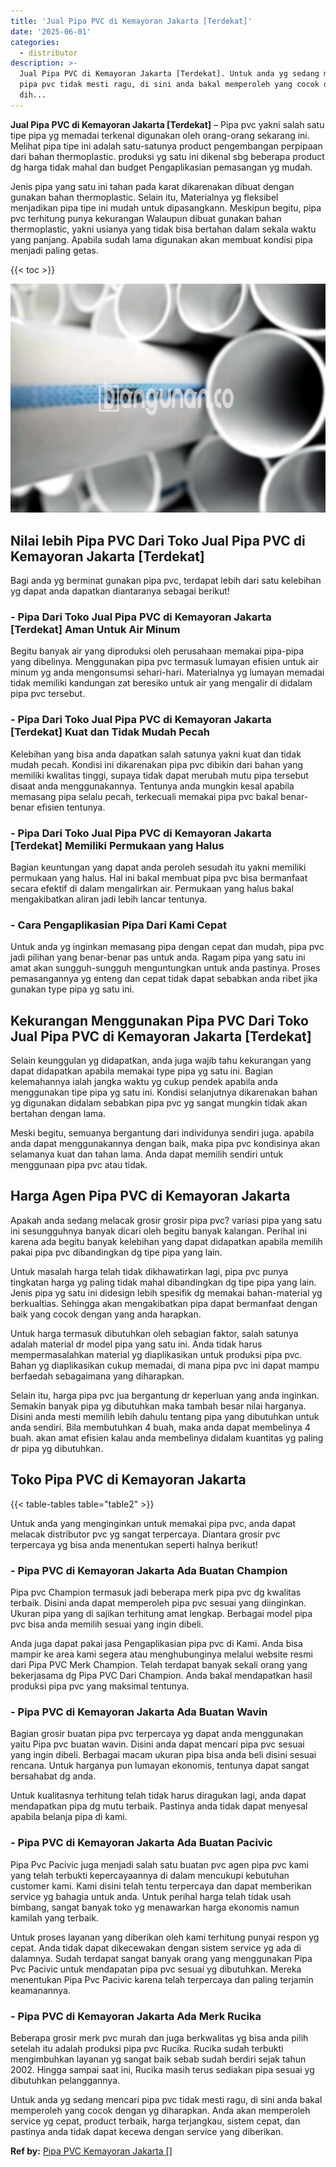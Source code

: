 ```yaml
---
title: 'Jual Pipa PVC di Kemayoran Jakarta [Terdekat]'
date: '2025-06-01'
categories:
  - distributor
description: >-
  Jual Pipa PVC di Kemayoran Jakarta [Terdekat]. Untuk anda yg sedang mencari
  pipa pvc tidak mesti ragu, di sini anda bakal memperoleh yang cocok dengan yg
  dih...
---
```


**Jual Pipa PVC di Kemayoran Jakarta \[Terdekat\]** – Pipa pvc yakni salah satu tipe pipa yg memadai terkenal digunakan oleh orang-orang sekarang ini. Melihat pipa tipe ini adalah satu-satunya product pengembangan perpipaan dari bahan thermoplastic. produksi yg satu ini dikenal sbg beberapa product dg harga tidak mahal dan budget Pengaplikasian pemasangan yg mudah.

Jenis pipa yang satu ini tahan pada karat dikarenakan dibuat dengan gunakan bahan thermoplastic. Selain itu, Materialnya yg fleksibel menjadikan pipa tipe ini mudah untuk dipasangkann. Meskipun begitu, pipa pvc terhitung punya kekurangan Walaupun dibuat gunakan bahan thermoplastic, yakni usianya yang tidak bisa bertahan dalam sekala waktu yang panjang. Apabila sudah lama digunakan akan membuat kondisi pipa menjadi paling getas.

{{< toc >}}

![Jual Pipa PVC di Kemayoran Jakarta [Terdekat]](/images/jaul-pipa-pvc-30.png)

## Nilai lebih Pipa PVC Dari Toko Jual Pipa PVC di Kemayoran Jakarta \[Terdekat\]

Bagi anda yg berminat gunakan pipa pvc, terdapat lebih dari satu kelebihan yg dapat anda dapatkan diantaranya sebagai berikut!

### \- Pipa Dari Toko Jual Pipa PVC di Kemayoran Jakarta \[Terdekat\] Aman Untuk Air Minum

Begitu banyak air yang diproduksi oleh perusahaan memakai pipa-pipa yang dibelinya. Menggunakan pipa pvc termasuk lumayan efisien untuk air minum yg anda mengonsumsi sehari-hari. Materialnya yg lumayan memadai tidak memiliki kandungan zat beresiko untuk air yang mengalir di didalam pipa pvc tersebut.

### \- Pipa Dari Toko Jual Pipa PVC di Kemayoran Jakarta \[Terdekat\] Kuat dan Tidak Mudah Pecah

Kelebihan yang bisa anda dapatkan salah satunya yakni kuat dan tidak mudah pecah. Kondisi ini dikarenakan pipa pvc dibikin dari bahan yang memiliki kwalitas tinggi, supaya tidak dapat merubah mutu pipa tersebut disaat anda menggunakannya. Tentunya anda mungkin kesal apabila memasang pipa selalu pecah, terkecuali memakai pipa pvc bakal benar-benar efisien tentunya.

### \- Pipa Dari Toko Jual Pipa PVC di Kemayoran Jakarta \[Terdekat\] Memiliki Permukaan yang Halus

Bagian keuntungan yang dapat anda peroleh sesudah itu yakni memiliki permukaan yang halus. Hal ini bakal membuat pipa pvc bisa bermanfaat secara efektif di dalam mengalirkan air. Permukaan yang halus bakal mengakibatkan aliran jadi lebih lancar tentunya.

### \- Cara Pengaplikasian Pipa Dari Kami Cepat

Untuk anda yg inginkan memasang pipa dengan cepat dan mudah, pipa pvc jadi pilihan yang benar-benar pas untuk anda. Ragam pipa yang satu ini amat akan sungguh-sungguh menguntungkan untuk anda pastinya. Proses pemasangannya yg enteng dan cepat tidak dapat sebabkan anda ribet jika gunakan type pipa yg satu ini.

## Kekurangan Menggunakan Pipa PVC Dari Toko Jual Pipa PVC di Kemayoran Jakarta \[Terdekat\]

Selain keunggulan yg didapatkan, anda juga wajib tahu kekurangan yang dapat didapatkan apabila memakai type pipa yg satu ini. Bagian kelemahannya ialah jangka waktu yg cukup pendek apabila anda menggunakan tipe pipa yg satu ini. Kondisi selanjutnya dikarenakan bahan yg digunakan didalam sebabkan pipa pvc yg sangat mungkin tidak akan bertahan dengan lama.

Meski begitu, semuanya bergantung dari individunya sendiri juga. apabila anda dapat menggunakannya dengan baik, maka pipa pvc kondisinya akan selamanya kuat dan tahan lama. Anda dapat memilih sendiri untuk menggunaan pipa pvc atau tidak.

## Harga Agen Pipa PVC di Kemayoran Jakarta

Apakah anda sedang melacak grosir grosir pipa pvc? variasi pipa yang satu ini sesungguhnya banyak dicari oleh begitu banyak kalangan. Perihal ini karena ada begitu banyak kelebihan yang dapat didapatkan apabila memilih pakai pipa pvc dibandingkan dg tipe pipa yang lain.

Untuk masalah harga telah tidak dikhawatirkan lagi, pipa pvc punya tingkatan harga yg paling tidak mahal dibandingkan dg tipe pipa yang lain. Jenis pipa yg satu ini didesign lebih spesifik dg memakai bahan-material yg berkualtias. Sehingga akan mengakibatkan pipa dapat bermanfaat dengan baik yang cocok dengan yang anda harapkan.

Untuk harga termasuk dibutuhkan oleh sebagian faktor, salah satunya adalah material dr model pipa yang satu ini. Anda tidak harus mempermasalahkan material yg diaplikasikan untuk produksi pipa pvc. Bahan yg diaplikasikan cukup memadai, di mana pipa pvc ini dapat mampu berfaedah sebagaimana yang diharapkan.

Selain itu, harga pipa pvc jua bergantung dr keperluan yang anda inginkan. Semakin banyak pipa yg dibutuhkan maka tambah besar nilai harganya. Disini anda mesti memilih lebih dahulu tentang pipa yang dibutuhkan untuk anda sendiri. Bila membutuhkan 4 buah, maka anda dapat membelinya 4 buah. akan amat efisien kalau anda membelinya didalam kuantitas yg paling dr pipa yg dibutuhkan.

## Toko Pipa PVC di Kemayoran Jakarta

{{< table-tables table="table2" >}}

Untuk anda yang menginginkan untuk memakai pipa pvc, anda dapat melacak distributor pvc yg sangat terpercaya. Diantara grosir pvc terpercaya yg bisa anda menentukan seperti halnya berikut!

### \- Pipa PVC di Kemayoran Jakarta Ada Buatan Champion

Pipa pvc Champion termasuk jadi beberapa merk pipa pvc dg kwalitas terbaik. Disini anda dapat memperoleh pipa pvc sesuai yang diinginkan. Ukuran pipa yang di sajikan terhitung amat lengkap. Berbagai model pipa pvc bisa anda memilih sesuai yang ingin dibeli.

Anda juga dapat pakai jasa Pengaplikasian pipa pvc di Kami. Anda bisa mampir ke area kami segera atau menghubunginya melalui website resmi dari Pipa PVC Merk Champion. Telah terdapat banyak sekali orang yang bekerjasama dg Pipa PVC Dari Champion. Anda bakal mendapatkan hasil produksi pipa pvc yang maksimal tentunya.

### \- Pipa PVC di Kemayoran Jakarta Ada Buatan Wavin

Bagian grosir buatan pipa pvc terpercaya yg dapat anda menggunakan yaitu Pipa pvc buatan wavin. Disini anda dapat mencari pipa pvc sesuai yang ingin dibeli. Berbagai macam ukuran pipa bisa anda beli disini sesuai rencana. Untuk harganya pun lumayan ekonomis, tentunya dapat sangat bersahabat dg anda.

Untuk kualitasnya terhitung telah tidak harus diragukan lagi, anda dapat mendapatkan pipa dg mutu terbaik. Pastinya anda tidak dapat menyesal apabila belanja pipa di kami.

### \- Pipa PVC di Kemayoran Jakarta Ada Buatan Pacivic

Pipa Pvc Pacivic juga menjadi salah satu buatan pvc agen pipa pvc kami yang telah terbukti kepercayaannya di dalam mencukupi kebutuhan customer kami. Kami disini telah tentu terpercaya dan dapat memberikan service yg bahagia untuk anda. Untuk perihal harga telah tidak usah bimbang, sangat banyak toko yg menawarkan harga ekonomis namun kamilah yang terbaik.

Untuk proses layanan yang diberikan oleh kami terhitung punyai respon yg cepat. Anda tidak dapat dikecewakan dengan sistem service yg ada di dalamnya. Sudah terdapat sangat banyak orang yang menggunakan Pipa Pvc Pacivic untuk mendapatan pipa pvc sesuai yg dibutuhkan. Mereka menentukan Pipa Pvc Pacivic karena telah terpercaya dan paling terjamin keamanannya.

### \- Pipa PVC di Kemayoran Jakarta Ada Merk Rucika

Beberapa grosir merk pvc murah dan juga berkwalitas yg bisa anda pilih setelah itu adalah produksi pipa pvc Rucika. Rucika sudah terbukti mengimbuhkan layanan yg sangat baik sebab sudah berdiri sejak tahun 2002. Hingga sampai saat ini, Rucika masih terus sediakan pipa sesuai yg dibutuhkan pelanggannya.

Untuk anda yg sedang mencari pipa pvc tidak mesti ragu, di sini anda bakal memperoleh yang cocok dengan yg diharapkan. Anda akan memperoleh service yg cepat, product terbaik, harga terjangkau, sistem cepat, dan pastinya anda tidak dapat kecewa dengan service yang diberikan.

**Ref by:** [Pipa PVC Kemayoran Jakarta []](https://id.wikipedia.org/wiki/Pipa)
